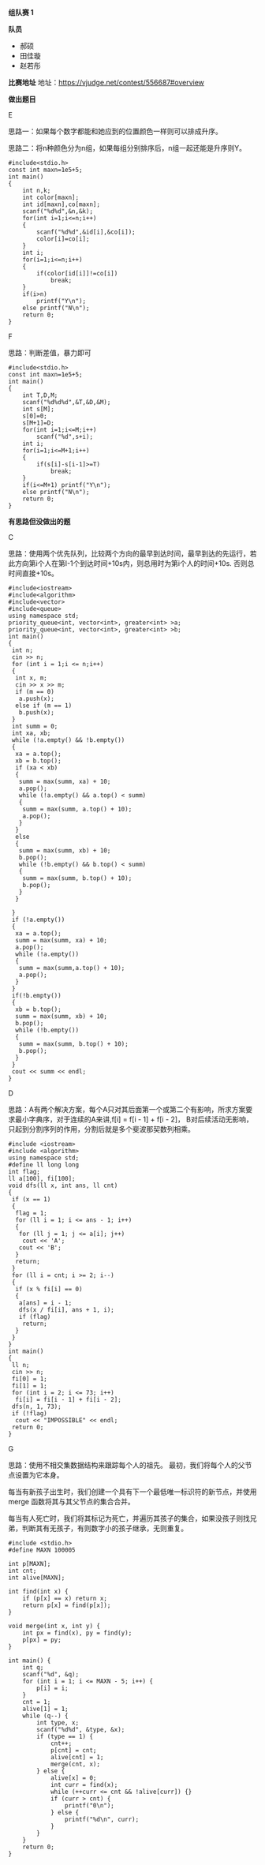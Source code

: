 **组队赛 1**

**队员**
- 郝硕
- 田佳璇
- 赵若彤

**比赛地址**
地址：https://vjudge.net/contest/556687#overview

**做出题目**

E

思路一：如果每个数字都能和她应到的位置颜色一样则可以排成升序。

思路二：将n种颜色分为n组，如果每组分别排序后，n组一起还能是升序则Y。
```
#include<stdio.h>
const int maxn=1e5+5;
int main()
{
    int n,k;
    int color[maxn];
    int id[maxn],co[maxn];
    scanf("%d%d",&n,&k);
    for(int i=1;i<=n;i++)
    {
        scanf("%d%d",&id[i],&co[i]);
        color[i]=co[i];
    }
    int i;
    for(i=1;i<=n;i++)
    {
        if(color[id[i]]!=co[i])
            break;
    }
    if(i>n)
        printf("Y\n");
    else printf("N\n");
    return 0;
}
```

F

思路：判断差值，暴力即可

```
#include<stdio.h>
const int maxn=1e5+5;
int main()
{
    int T,D,M;
    scanf("%d%d%d",&T,&D,&M);
    int s[M];
    s[0]=0;
    s[M+1]=D;
    for(int i=1;i<=M;i++)
        scanf("%d",s+i);
    int i;
    for(i=1;i<=M+1;i++)
    {
        if(s[i]-s[i-1]>=T)
            break;
    }
    if(i<=M+1) printf("Y\n");
    else printf("N\n");
    return 0;
}
```

**有思路但没做出的题**

C

思路：使用两个优先队列，比较两个方向的最早到达时间，最早到达的先运行，若此方向第i个人在第I-1个到达时间+10s内，则总用时为第i个人的时间+10s.
否则总时间直接+10s。
```
#include<iostream>
#include<algorithm>
#include<vector>
#include<queue>
using namespace std;
priority_queue<int, vector<int>, greater<int> >a;
priority_queue<int, vector<int>, greater<int> >b;
int main()
{
 int n;
 cin >> n;
 for (int i = 1;i <= n;i++)
 {
  int x, m;
  cin >> x >> m;
  if (m == 0)
   a.push(x);
  else if (m == 1)
   b.push(x);
 }
 int summ = 0;
 int xa, xb;
 while (!a.empty() && !b.empty())
 {
  xa = a.top();
  xb = b.top();
  if (xa < xb)
  {
   summ = max(summ, xa) + 10;
   a.pop();
   while (!a.empty() && a.top() < summ)
   {
    summ = max(summ, a.top() + 10);
    a.pop();
   }
  }
  else
  {
   summ = max(summ, xb) + 10;
   b.pop();
   while (!b.empty() && b.top() < summ)
   {
    summ = max(summ, b.top() + 10);
    b.pop();
   }
  }

 }
 if (!a.empty())
 {
  xa = a.top();
  summ = max(summ, xa) + 10;
  a.pop();
  while (!a.empty())
  {
   summ = max(summ,a.top() + 10);
   a.pop();
  }
 }
 if(!b.empty())
 {
  xb = b.top();
  summ = max(summ, xb) + 10;
  b.pop();
  while (!b.empty())
  {
   summ = max(summ, b.top() + 10);
   b.pop();
  }
 }
 cout << summ << endl;
}
```

D

思路：A有两个解决方案，每个A只对其后面第一个或第二个有影响，所求方案要求最小字典序，对于连续的A来讲,f[i] = f[i - 1] + f[i - 2]，
B对后续活动无影响，只起到分割序列的作用，分割后就是多个斐波那契数列相乘。

```
#include <iostream>
#include <algorithm>
using namespace std;
#define ll long long
int flag;
ll a[100], fi[100];
void dfs(ll x, int ans, ll cnt) 
{
 if (x == 1) 
 {
  flag = 1;
  for (ll i = 1; i <= ans - 1; i++)
  {
   for (ll j = 1; j <= a[i]; j++) 
    cout << 'A';
   cout << 'B';
  }
  return;
 }
 for (ll i = cnt; i >= 2; i--) 
 {
  if (x % fi[i] == 0) 
  {
   a[ans] = i - 1;
   dfs(x / fi[i], ans + 1, i);
   if (flag) 
    return;
  }
 }
}
int main() 
{
 ll n;
 cin >> n;
 fi[0] = 1;
 fi[1] = 1;
 for (int i = 2; i <= 73; i++) 
  fi[i] = fi[i - 1] + fi[i - 2]; 
 dfs(n, 1, 73);
 if (!flag)
  cout << "IMPOSSIBLE" << endl;
 return 0;
}
```

G

思路：使用不相交集数据结构来跟踪每个人的祖先。 最初，我们将每个人的父节点设置为它本身。

每当有新孩子出生时，我们创建一个具有下一个最低唯一标识符的新节点，并使用 merge 函数将其与其父节点的集合合并。 

每当有人死亡时，我们将其标记为死亡，并遍历其孩子的集合，如果没孩子则找兄弟，判断其有无孩子，有则数字小的孩子继承，无则重复。

```
#include <stdio.h>
#define MAXN 100005

int p[MAXN];
int cnt;
int alive[MAXN];

int find(int x) {
    if (p[x] == x) return x;
    return p[x] = find(p[x]);
}

void merge(int x, int y) {
    int px = find(x), py = find(y);
    p[px] = py;
}

int main() {
    int q;
    scanf("%d", &q);
    for (int i = 1; i <= MAXN - 5; i++) {
        p[i] = i;
    }
    cnt = 1;
    alive[1] = 1;
    while (q--) {
        int type, x;
        scanf("%d%d", &type, &x);
        if (type == 1) {
            cnt++;
            p[cnt] = cnt;
            alive[cnt] = 1;
            merge(cnt, x);
        } else {
            alive[x] = 0;
            int curr = find(x);
            while (++curr <= cnt && !alive[curr]) {}
            if (curr > cnt) {
                printf("0\n");
            } else {
                printf("%d\n", curr);
            }
        }
    }
    return 0;
}
```
